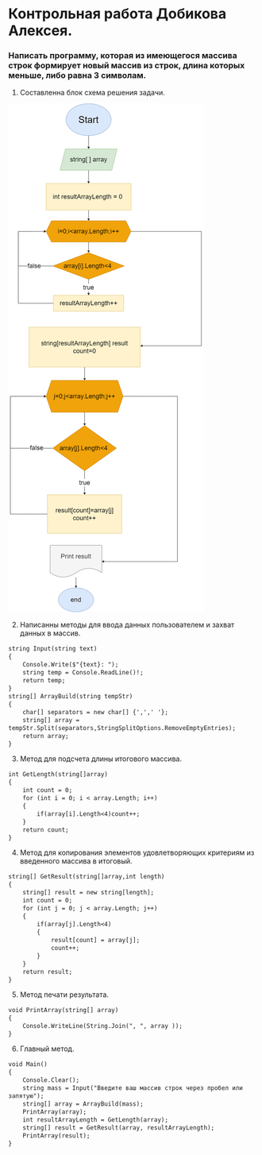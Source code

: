 # Контрольная работа Добикова Алексея.

###  Написать программу, которая из имеющегося массива строк формирует новый массив из строк, длина которых меньше, либо равна 3 символам.

1. Составленна блок схема решения задачи.

![Блок схема](BlockDiagram.png)

2. Написанны методы для ввода данных пользователем и захват данных в массив.

```
string Input(string text)
{
    Console.Write($"{text}: ");
    string temp = Console.ReadLine()!;
    return temp;
}
string[] ArrayBuild(string tempStr)
{
    char[] separators = new char[] {',',' '};
    string[] array = tempStr.Split(separators,StringSplitOptions.RemoveEmptyEntries);
    return array;
}
```

3. Метод для подсчета длины итогового массива.

```
int GetLength(string[]array)
{
    int count = 0;
    for (int i = 0; i < array.Length; i++)
    {
        if(array[i].Length<4)count++;   
    }
    return count;
}
```

4. Метод для копирования элементов удовлетворяющих критериям из введенного массива в итоговый.

```
string[] GetResult(string[]array,int length)
{
    string[] result = new string[length];
    int count = 0;
    for (int j = 0; j < array.Length; j++)
    {
        if(array[j].Length<4)
        {
            result[count] = array[j];
            count++;
        }   
    }
    return result;
}
```

5. Метод печати результата.

```
void PrintArray(string[] array)
{
    Console.WriteLine(String.Join(", ", array ));
}  
```

6. Главный метод.

```
void Main()
{
    Console.Clear();
    string mass = Input("Введите ваш массив строк через пробел или запятую");
    string[] array = ArrayBuild(mass);
    PrintArray(array);
    int resultArrayLength = GetLength(array);
    string[] result = GetResult(array, resultArrayLength);
    PrintArray(result);
}
```
